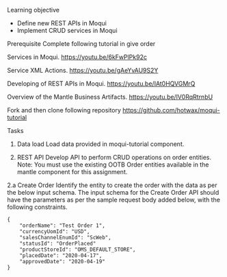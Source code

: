 Learning objective
* Define new REST APIs in Moqui
* Implement CRUD services in Moqui

Prerequisite
Complete following tutorial in give order

Services in Moqui.
https://youtu.be/6kFwPlPk92c

Service XML Actions.
https://youtu.be/gAeYvAU9S2Y

Developing of REST APIs in Moqui.
https://youtu.be/IAt0HQVGMrQ

Overview of the Mantle Business Artifacts.
https://youtu.be/lV0RqRtrnbU

Fork and then clone following repository
https://github.com/hotwax/moqui-tutorial

Tasks 
1. Data load
Load data provided in moqui-tutorial component. 

2. REST API
Develop API to perform CRUD operations on order entities.
Note: You must use the existing OOTB Order entities available in the mantle component for this assignment. 

2.a Create Order
Identify the entity to create the order with the data as per the below input schema.
The input schema for the Create Order API should have the parameters as per the sample request body added below, with the following constraints.
```
{
    "orderName": "Test Order 1",
    "currencyUomId": "USD",
    "salesChannelEnumId": "ScWeb",
    "statusId": "OrderPlaced"
    "productStoreId": "OMS_DEFAULT_STORE",
    "placedDate": "2020-04-17",
    "approvedDate": "2020-04-19"
}


```
